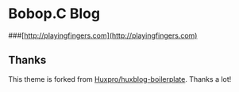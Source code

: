 # Bobop.C Blog

###[http://playingfingers.com](http://playingfingers.com)


## Thanks

This theme is forked from [Huxpro/huxblog-boilerplate](https://github.com/Huxpro/huxblog-boilerplate). Thanks a lot!  
